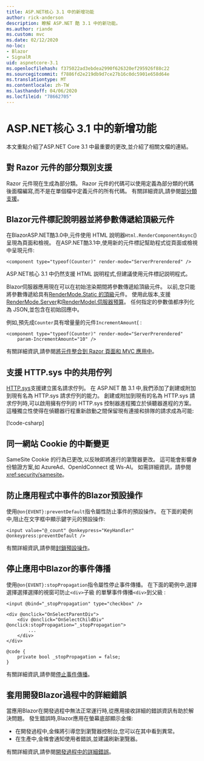 ```yaml
---
title: ASP.NET核心 3.1 中的新增功能
author: rick-anderson
description: 瞭解 ASP.NET 酷 3.1 中的新功能。
ms.author: riande
ms.custom: mvc
ms.date: 02/12/2020
no-loc:
- Blazor
- SignalR
uid: aspnetcore-3.1
ms.openlocfilehash: f375022ad3ebdea2990f626320ef295926f88c22
ms.sourcegitcommit: f7886fd2e219db9d7ce27b16c0dc5901e658d64e
ms.translationtype: MT
ms.contentlocale: zh-TW
ms.lasthandoff: 04/06/2020
ms.locfileid: "78662705"
---
```

# <a name="whats-new-in-aspnet-core-31"></a>ASP.NET核心 3.1 中的新增功能

本文重點介紹了ASP.NET Core 3.1 中最重要的更改,並介紹了相關文檔的連結。

## <a name="partial-class-support-for-razor-components"></a>對 Razor 元件的部分類別支援

Razor 元件現在生成為部分類。 Razor 元件的代碼可以使用定義為部分類的代碼後面檔編寫,而不是在單個檔中定義元件的所有代碼。 有關詳細資訊,請參閱[部分類支援](xref:blazor/components#partial-class-support)。

## <a name="opno-locblazor-component-tag-helper-and-pass-parameters-to-top-level-components"></a>Blazor元件標記說明器並將參數傳遞給頂級元件

在BlazorASP.NET酷3.0中,元件使用 HTML 說明器`Html.RenderComponentAsync`() 呈現為頁面和檢視。 在ASP.NET酷3.1中,使用新的元件標記幫助程式從頁面或檢視中呈現元件:

```cshtml
<component type="typeof(Counter)" render-mode="ServerPrerendered" />
```

ASP.NET核心 3.1 中仍然支援 HTML 説明程式,但建議使用元件標記説明程式。

Blazor伺服器應用現在可以在初始渲染期間將參數傳遞給頂級元件。 以前,您只能將參數傳遞給具有[RenderMode.Static 的頂級](xref:Microsoft.AspNetCore.Mvc.Rendering.RenderMode.Static)元件。 使用此版本,支援[RenderMode.Server](xref:Microsoft.AspNetCore.Mvc.Rendering.RenderMode.Server)和[RenderModel.伺服器預算](xref:Microsoft.AspNetCore.Mvc.Rendering.RenderMode.ServerPrerendered)。 任何指定的參數值都序列化為 JSON,並包含在初始回應中。

例如,預先成`Counter`具有增量量的元件`IncrementAmount`( :

```cshtml
<component type="typeof(Counter)" render-mode="ServerPrerendered" 
    param-IncrementAmount="10" />
```

有關詳細資訊,請參閱[將元件整合到 Razor 頁面和 MVC 應用中](xref:blazor/integrate-components)。

## <a name="support-for-shared-queues-in-httpsys"></a>支援 HTTP.sys 中的共用佇列

[HTTP.sys](xref:fundamentals/servers/httpsys)支援建立匿名請求佇列。 在 ASP.NET 酷 3.1 中,我們添加了創建或附加到現有名為 HTTP.sys 請求佇列的能力。 創建或附加到現有的名為 HTTP.sys 請求佇列時,可以啟用擁有佇列的 HTTP.sys 控制器進程獨立於偵聽器進程的方案。 這種獨立性使得在偵聽器行程重新啟動之間保留現有連接和排隊的請求成為可能:

[!code-csharp[](sample/Program.cs?name=snippet)]

## <a name="breaking-changes-for-samesite-cookies"></a>同一網站 Cookie 的中斷變更

SameSite Cookie 的行為已更改,以反映即將進行的瀏覽器更改。 這可能會影響身份驗證方案,如 AzureAd、OpenIdConnect 或 Ws-AI。 如需詳細資訊，請參閱 <xref:security/samesite>。

## <a name="prevent-default-actions-for-events-in-opno-locblazor-apps"></a>防止應用程式中事件的Blazor預設操作

使用`@on{EVENT}:preventDefault`指令屬性防止事件的預設操作。 在下面的範例中,阻止在文字框中顯示鍵字元的預設操作:

```razor
<input value="@_count" @onkeypress="KeyHandler" @onkeypress:preventDefault />
```

有關詳細資訊,請參閱[封鎖預設操作](xref:blazor/event-handling#prevent-default-actions)。

## <a name="stop-event-propagation-in-opno-locblazor-apps"></a>停止應用中Blazor的事件傳播

使用`@on{EVENT}:stopPropagation`指令屬性停止事件傳播。 在下面的範例中,選擇選擇選擇選擇的視窗可防止`<div>`子級 的單擊事件傳播`<div>`到父級 :

```razor
<input @bind="_stopPropagation" type="checkbox" />

<div @onclick="OnSelectParentDiv">
    <div @onclick="OnSelectChildDiv" @onclick:stopPropagation="_stopPropagation">
        ...
    </div>
</div>

@code {
    private bool _stopPropagation = false;
}
```

有關詳細資訊,請參閱[停止事件傳播](xref:blazor/event-handling#stop-event-propagation)。

## <a name="detailed-errors-during-opno-locblazor-app-development"></a>套用開發Blazor過程中的詳細錯誤

當應用Blazor在開發過程中無法正常運行時,從應用接收詳細的錯誤資訊有助於解決問題。 發生錯誤時,Blazor應用在螢幕底部顯示金條:

* 在開發過程中,金條將引導您到瀏覽器控制台,您可以在其中看到異常。
* 在生產中,金條會通知使用者錯誤,並建議刷新瀏覽器。

有關詳細資訊,請參閱[開發過程中的詳細錯誤](xref:blazor/handle-errors#detailed-errors-during-development)。

